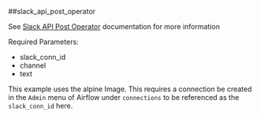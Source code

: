 ##slack_api_post_operator

See [Slack API Post Operator](https://airflow.apache.org/docs/apache-airflow/1.10.12/_modules/airflow/operators/slack_operator.html) documentation for more information

Required Parameters:
- slack_conn_id
- channel 
- text

This example uses the alpine Image. This requires a connection be created in the `Admin` menu of Airflow under `connections` to be
referenced as the `slack_conn_id` here. 
